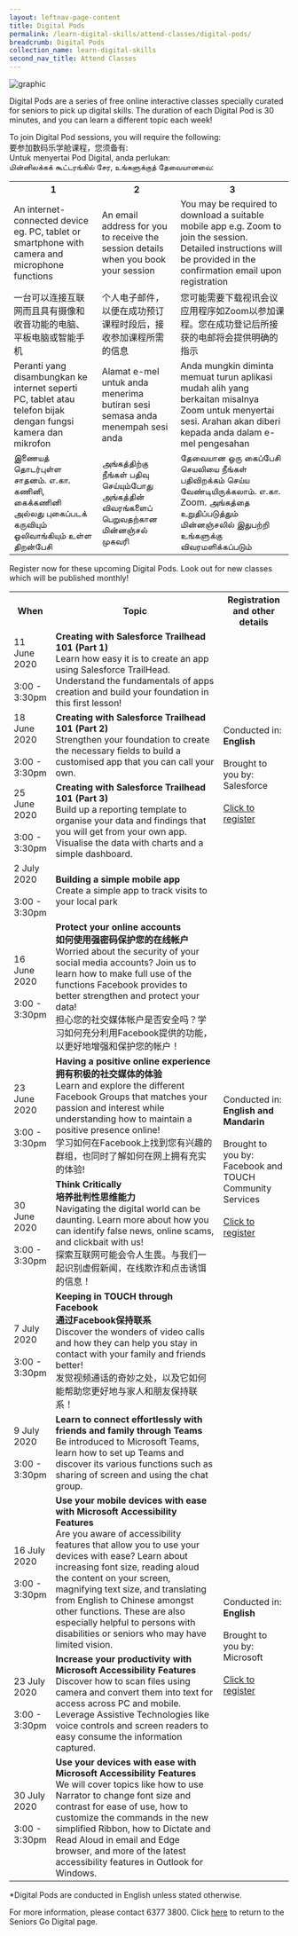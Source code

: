 ```yaml
---
layout: leftnav-page-content
title: Digital Pods
permalink: /learn-digital-skills/attend-classes/digital-pods/
breadcrumb: Digital Pods
collection_name: learn-digital-skills
second_nav_title: Attend Classes
---
```


![graphic](/images/learn-digital-skills/digital-pods.jpg)

Digital Pods are a series of free online interactive classes specially curated for seniors to pick up digital skills. The duration of each Digital Pod is 30 minutes, and you can learn a different topic each week!

To join Digital Pod sessions, you will require the following: <br>要参加数码乐学舱课程，您须备有: <br>Untuk menyertai Pod Digital, anda perlukan: <br>மின்னிலக்கக் கூட்டரங்கில் சேர, உங்களுக்குத் தேவையானவை:

<table>
  <tr>
    <th>1</th>
    <th>2</th>
    <th>3</th>
  </tr>
  <tr>
    <td>An internet-connected device eg. PC, tablet or smartphone with camera and microphone functions</td>
    <td>An email address for you to receive the session details when you book your session</td>
    <td>You may be required to download a suitable mobile app e.g. Zoom to join the session. Detailed instructions will be provided in the confirmation email upon registration</td>
  </tr>
<tr>
  <td>一台可以连接互联网而且具有摄像和收音功能的电脑、平板电脑或智能手机</td>
  <td>个人电子邮件，以便在成功预订课程时段后，接收参加课程所需的信息</td>
  <td>您可能需要下载视讯会议应用程序如Zoom以参加课程。您在成功登记后所接获的电邮将会提供明确的指示</td>
  </tr>
<tr>
  <td>Peranti yang disambungkan ke internet seperti PC, tablet atau telefon bijak dengan fungsi kamera dan mikrofon</td>
  <td>Alamat e-mel untuk anda menerima butiran sesi semasa anda menempah sesi anda</td>
  <td>Anda mungkin diminta memuat turun aplikasi mudah alih yang berkaitan misalnya Zoom untuk menyertai sesi. Arahan akan diberi kepada anda dalam e-mel pengesahan</td>
</tr>
  <tr>
  <td>இணையத் தொடர்புள்ள சாதனம். எ.கா. கணினி, கைக்கணினி அல்லது புகைப்படக் கருவியும் ஒலிவாங்கியும் உள்ள திறன்பேசி</td>
  <td>அங்கத்திற்கு நீங்கள் பதிவு செய்யும்போது அங்கத்தின் விவரங்களைப் பெறுவதற்கான மின்னஞ்சல் முகவரி </td>
  <td>தேவையான ஒரு கைப்பேசி செயலியை நீங்கள் பதிவிறக்கம் செய்ய வேண்டியிருக்கலாம். எ.கா. Zoom. அங்கத்தை உறுதிப்படுத்தும் மின்னஞ்சலில் இதுபற்றி உங்களுக்கு விவரமளிக்கப்படும் </td>
</tr>
</table>

Register now for these upcoming Digital Pods. Look out for new classes which will be published monthly!

<table>
  <tr>
    <th width="15%">When</th>
    <th width="60%">Topic</th>
    <th width="25%">Registration and other details</th>
  </tr>
<tr>
  
  <td>11 June 2020<br><br>3:00 - 3:30pm</td>
  <td><b>Creating with Salesforce Trailhead 101 (Part 1)</b><br>Learn how easy it is to create an app using Salesforce TrailHead. Understand the fundamentals of apps creation and build your foundation in this first lesson!</td>
  <td rowspan="4" valign="middle">Conducted in: <b>English</b><br><br>Brought to you by: Salesforce<br><br><a href="https://form.gov.sg/5eae39e72137fe0011d06977" target="_blank">Click to register</a></td>
  </tr>
<tr>
  <td>18 June 2020<br><br>3:00 - 3:30pm</td>
  <td><b>Creating with Salesforce Trailhead 101 (Part 2)</b><br>Strengthen your foundation to create the necessary fields to build a customised app that you can call your own. </td>
</tr>
<tr>
  <td>25 June 2020<br><br>3:00 - 3:30pm</td>
  <td><b>Creating with Salesforce Trailhead 101 (Part 3)</b><br>Build up a reporting template to organise your data and findings that you will get from your own app. Visualise the data with charts and a simple dashboard. </td>
</tr>
  <tr>
  <td>2 July 2020<br><br>3:00 - 3:30pm</td>
  <td><b>Building a simple mobile app</b><br>Create a simple app to track visits to your local park</td>
</tr>
<tr>
  <td>16 June 2020<br><br>3:00 - 3:30pm</td>
  <td><b>Protect your online accounts</b><br><b>如何使用强密码保护您的在线帐户</b><br>Worried about the security of your social media accounts? Join us to learn how to make full use of the functions Facebook provides to better strengthen and protect your data!<br> 担心您的社交媒体帐户是否安全吗？学习如何充分利用Facebook提供的功能，以更好地增强和保护您的帐户！</td>
  <td rowspan="4" valign="middle">Conducted in: <b>English and Mandarin</b><br><br>Brought to you by: Facebook and TOUCH Community Services<br><br><a href="https://form.gov.sg/5eae3ace2137fe0011d06cfa" target="_blank">Click to register</a></td>
  </tr>
<tr>
  <td>23 June 2020<br><br>3:00 - 3:30pm</td>
  <td><b>Having a positive online experience</b><br><b>拥有积极的社交媒体的体验</b><br>Learn and explore the different Facebook Groups that matches your passion and interest while understanding how to maintain a positive presence online!<br> 学习如何在Facebook上找到您有兴趣的群组，也同时了解如何在网上拥有充实的体验! </td>
</tr>
<tr>
  <td>30 June 2020<br><br>3:00 - 3:30pm</td>
  <td><b>Think Critically</b><br><b>培养批判性思维能力</b><br>Navigating the digital world can be daunting. Learn more about how you can identify false news, online scams, and clickbait with us!<br> 探索互联网可能会令人生畏。与我们一起识别虚假新闻，在线欺诈和点击诱饵的信息！</td>
</tr>
  <tr>
  <td>7 July 2020<br><br>3:00 - 3:30pm</td>
  <td><b>Keeping in TOUCH through Facebook</b><br><b>通过Facebook保持联系</b><br>Discover the wonders of video calls and how they can help you stay in contact with your family and friends better!<br> 发觉视频通话的奇妙之处，以及它如何能帮助您更好地与家人和朋友保持联系！</td>
</tr>
  <tr>
  <td>9 July 2020<br><br>3:00 - 3:30pm</td>
  <td><b>Learn to connect effortlessly with friends and family through Teams</b><br>Be introduced to Microsoft Teams, learn how to set up Teams and discover its various functions such as sharing of screen and using the chat group.</td>
  <td rowspan="4" valign="middle">Conducted in: <b>English</b><br><br>Brought to you by: Microsoft<br><br><a href="https://form.gov.sg/5ed764331a963a0011c33a2a" target="_blank">Click to register</a></td>
  </tr>
<tr>
  <td>16 July 2020<br><br>3:00 - 3:30pm</td>
  <td><b>Use your mobile devices with ease with Microsoft Accessibility Features</b><br>Are you aware of accessibility features that allow you to use your devices with ease? Learn about increasing font size, reading aloud the content on your screen, magnifying text size, and translating from English to Chinese amongst other functions. These are also especially helpful to persons with disabilities or seniors who may have limited vision.</td>
</tr>
<tr>
  <td>23 July 2020<br><br>3:00 - 3:30pm</td>
  <td><b>Increase your productivity with Microsoft Accessibility Features</b><br>Discover how to scan files using camera and convert them into text for access across PC and mobile. Leverage Assistive Technologies like voice controls and screen readers to easy consume the information captured.</td>
</tr>
  <tr>
  <td>30 July 2020<br><br>3:00 - 3:30pm</td>
  <td><b>Use your devices with ease with Microsoft Accessibility Features</b><br>We will cover topics like how to use Narrator to change font size and contrast for ease of use, how to customize the commands in the new simplified Ribbon, how to Dictate and Read Aloud in email and Edge browser, and more of the latest accessibility features in Outlook for Windows.</td>
</tr>
  
  
  
</table>

*Digital Pods are conducted in English unless stated otherwise.

For more information, please contact 6377 3800. Click <a href="https://imsilver.imda.gov.sg/seniors-go-digital/" target="_blank">here</a> to return to the Seniors Go Digital page.
